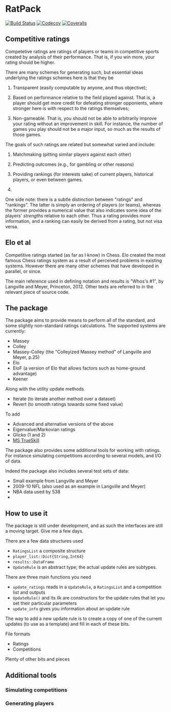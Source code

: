# RatPack

[![Build Status](https://travis-ci.com/mroughan/RatPack.jl.svg?branch=master)](https://travis-ci.com/mroughan/RatPack.jl)
[![Codecov](https://codecov.io/gh/mroughan/RatPack.jl/branch/master/graph/badge.svg)](https://codecov.io/gh/mroughan/RatPack.jl)
[![Coveralls](https://coveralls.io/repos/github/mroughan/RatPack.jl/badge.svg?branch=master)](https://coveralls.io/github/mroughan/RatPack.jl?branch=master)


## Competitive ratings

Competetive ratings are ratings of players or teams in competitive
sports created by analysis of their performance. That is, if you win
more, your rating should be higher.

There are many schemes for generating such, but essential ideas
underlying the ratings schemes here is that they be

1. Transparent (easily computable by anyone, and thus objective);

2. Based on performance relative to the field played against. That is,
   a player should get more credit for defeating stronger opponients,
   where stronger here is with respect to the ratings themselves; 

3. Non-gameable. That is, you should not be able to arbitrarily
   improve your rating without an improvement in skill. For instance,
   the number of games you play should not be a major input, so much
   as the results of those games. 

The goals of such ratings are related but somewhat varied and include:

1. Matchmaking (pitting similar players against each other)

2. Predicting outcomes (e.g., for gambling or other reasons)

3. Providing rankings (for interests sake) of current players, historical players, or even between games.

4. 

One side note: there is a subtle distinction between "ratings" and
"rankings". The latter is simply an ordering of players (or teams),
whereas the former provides a numerical value that also indicates some
idea of the players' *strengths* relative to each other. Thus a rating
provides more information, and a ranking can easily be derived from a
rating, but not visa versa. 

## Elo et al

Competitive ratings started (as far as I know) in Chess. Elo created
the most famous Chess ratings system as a result of perceived problems
in existing systems. However there are many other schemes that have
developed in parallel, or since. 

The main reference used in defining notation and results is "Whos's
\#1", by Langville and Meyer, Princeton, 2012. Other texts are referred
to in the relevant piece of source code. 

## The package

The package aims to provide means to perform all of the standard, and
some slightly non-standard ratings calculations. The supported systems
are currently:

+ Massey
+ Colley
+ Massey-Colley (the "Colleyized Massey method" of Langville and Meyer, p.25)
+ Elo
+ EloF (a version of Elo that allows factors such as home-ground advantage)
+ Keener

Along with the utility update methods

+ Iterate (to iterate another method over a dataset)
+ Revert (to smooth ratings towards some fixed value)

To add

+ Advanced and alternative versions of the above
+ Eigenvalue/Markovian ratings
+ Glicko (1 and 2)
+ [MS TrueSkill](https://www.microsoft.com/en-us/research/project/trueskill-ranking-system/)

The package also provides some additional tools for working with
ratings. For instance simulating competitions according to several
models, and I/O of data.

Indeed the package also includes several test sets of data:

+ Small example from Langville and Meyer
+ 2009-10 NFL (also used as an example in Langville and Meyer)
+ NBA data used by 538
+ 

## How to use it 

The package is still under development, and as such the interfaces are
still a moving target. Give me a few days. 

There are a few data structures used

+ `RatingsList` a composite structure
+ `player_list::Dict{String,Int64}`
+  `results::DataFrame`
+ `UpdateRule` is an abstract type; the actual update rules are subtypes.

There are three main functions you need

+ `update_ratings` reads in a `UpdateRule`, a `RatingsList` and a competition list and outputs 
+ `UpdateRule()` and its ilk are constructors for the update rules that let you set their particular parameters
+  `update_info` gives you information about an update rule

The way to add a new update rule is to create a copy of one of the
current updates (to use as a template) and fill in each of these bits.

File formats

+ Ratings
+ Competitions

Plenty of other bits and pieces


## Additional tools

### Simulating competitions


### Generating players


